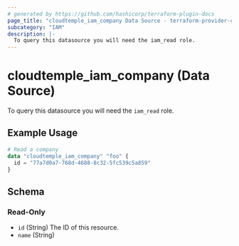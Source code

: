 ```yaml
---
# generated by https://github.com/hashicorp/terraform-plugin-docs
page_title: "cloudtemple_iam_company Data Source - terraform-provider-cloudtemple"
subcategory: "IAM"
description: |-
  To query this datasource you will need the iam_read role.
---
```


# cloudtemple_iam_company (Data Source)

To query this datasource you will need the `iam_read` role.

## Example Usage

```terraform
# Read a company
data "cloudtemple_iam_company" "foo" {
  id = "77a7d0a7-768d-4688-8c32-5fc539c5a859"
}
```

<!-- schema generated by tfplugindocs -->
## Schema

### Read-Only

- `id` (String) The ID of this resource.
- `name` (String)


